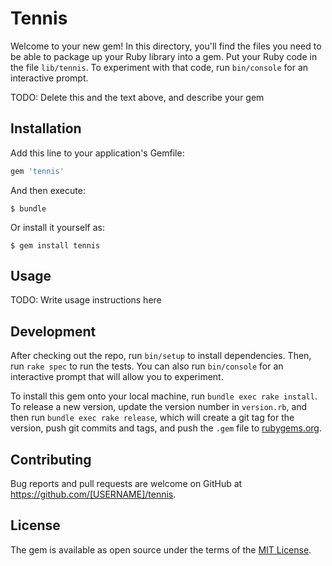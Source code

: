 # Tennis

Welcome to your new gem! In this directory, you'll find the files you need to be able to package up your Ruby library into a gem. Put your Ruby code in the file `lib/tennis`. To experiment with that code, run `bin/console` for an interactive prompt.

TODO: Delete this and the text above, and describe your gem

## Installation

Add this line to your application's Gemfile:

```ruby
gem 'tennis'
```

And then execute:

    $ bundle

Or install it yourself as:

    $ gem install tennis

## Usage

TODO: Write usage instructions here

## Development

After checking out the repo, run `bin/setup` to install dependencies. Then, run `rake spec` to run the tests. You can also run `bin/console` for an interactive prompt that will allow you to experiment.

To install this gem onto your local machine, run `bundle exec rake install`. To release a new version, update the version number in `version.rb`, and then run `bundle exec rake release`, which will create a git tag for the version, push git commits and tags, and push the `.gem` file to [rubygems.org](https://rubygems.org).

## Contributing

Bug reports and pull requests are welcome on GitHub at https://github.com/[USERNAME]/tennis.


## License

The gem is available as open source under the terms of the [MIT License](http://opensource.org/licenses/MIT).


